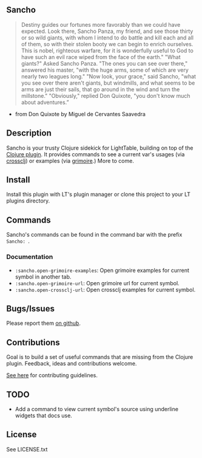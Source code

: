 ## Sancho

> Destiny guides our fortunes more favorably than we could have expected. Look there, Sancho Panza, my friend, and see those thirty or so wild giants, with whom I intend to do battle and kill each and all of them, so with their stolen booty we can begin to enrich ourselves. This is nobel, righteous warfare, for it is wonderfully useful to God to have such an evil race wiped from the face of the earth."
> "What giants?" Asked Sancho Panza.
> "The ones you can see over there," answered his master, "with the huge arms, some of which are very nearly two leagues long."
> "Now look, your grace," said Sancho, "what you see over there aren't giants, but windmills, and what seems to be arms are just their sails, that go around in the wind and turn the millstone."
> "Obviously," replied Don Quixote, "you don't know much about adventures.”
- from Don Quixote by Miguel de Cervantes Saavedra

## Description

Sancho is your trusty Clojure sidekick for LightTable, building on top of the [Clojure plugin](https://github.com/LightTable/Clojure). It provides commands to see a current var's usages (via [crossclj](http://crossclj.info/)) or examples (via [grimoire](http://grimoire.arrdem.com/).) More to come.

## Install

Install this plugin with LT's plugin manager or clone this project to your LT
plugins directory.

## Commands

Sancho's commands can be found in the command bar with the prefix `Sancho: `.

### Documentation

* `:sancho.open-grimoire-examples`: Open grimoire examples for current symbol in another tab.
* `:sancho.open-grimoire-url`: Open grimoire url for current symbol.
* `:sancho.open-crossclj-url`: Open crossclj examples for current symbol.


## Bugs/Issues

Please report them [on github](http://github.com/cldwalker/Sancho/issues).

## Contributions

Goal is to build a set of useful commands that are missing from the Clojure plugin. Feedback, ideas and contributions welcome.

[See here](http://tagaholic.me/contributing.html) for contributing guidelines.

## TODO
* Add a command to view current symbol's source using underline widgets that docs use.

## License
See LICENSE.txt
